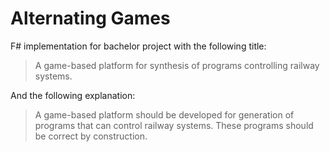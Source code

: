 # Alternating Games 

F# implementation for bachelor project with the following title: 

> A game-based platform for synthesis of programs controlling railway systems.

And the following explanation: 

> A game-based platform should be developed for generation of programs that can
> control railway systems. These programs should be correct by construction.

